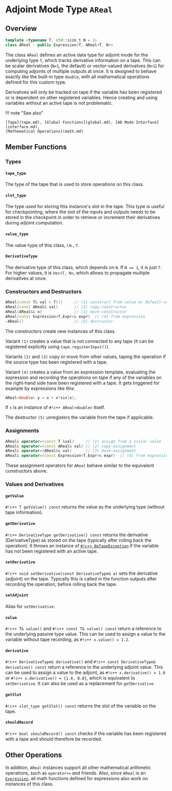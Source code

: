 # Adjoint Mode Type `AReal`

## Overview

```c++
template <typename T, std::size_t N = 1>
class AReal : public Expression<T, AReal<T, N>>
```

The class `AReal` defines an active data type for adjoint mode for the underlying type `T`,
which tracks derivative information on a tape.
This can be scalar derivatives (`N=1`, the default) or vector-valued derivatves (`N>1`)
for computing adjoints of multiple outputs at once.
It is designed to behave exactly like the built-in type `double`,
with all mathematical operations defined for this custom type.

Derivatives will only be tracked on tape if the variable has been registered
or is dependent on other registered variables.
Hence creating and using variables without an active tape is not problematic.

!!! note "See also"

    [Tape](tape.md), [Global Functions](global.md), [AD Mode Interface](interface.md),
    [Mathematical Operations](math.md)

## Member Functions

### Types

#### `tape_type`

The type of the tape that is used to store operations on this class.

#### `slot_type`

The type used for storing this instance's slot in the tape.
This type is useful for checkpointing, where the slot of the inputs and
outputs needs to be stored in the checkpoint in order to retrieve or
increment their derivatives during adjoint computation.

#### `value_type`

The value-type of this class, i.e., `T`.

#### `DerivativeType`

The derivative type of this class, which depends on `N`. 
If `N == 1`, it is just `T`. 
For higher values, it is `Vec<T, N>`, 
which allows to propagate multiple derivatives at once.

### Constructors and Destructors

```c++
AReal(const T& val = T())     // (1) construct from value or default-construct
AReal(const AReal& val)       // (2) copy-constructor
AReal(AReal&& o)              // (3) move-constructor
AReal(const Expression<T,Expr>& expr)  // (4) from expression
~AReal()                      // (5) destructor
```

The constructors create new instances of this class.

Variant `(1)` creates a value that is not connected to any tape (it can be registered
explicitly using `tape.registerInput()`).

Variants `(2)` and `(3)` copy or move from other values, taping the operation
if the source type has been registered with a tape.

Variant `(4)` creates a value from an expression template, evaluating the expression
and recording the operations on tape if any of the variables on the right-hand side
have been registered with a tape. It gets triggered for example by expressions like this:

```c++
AReal<double> y = x + x*sin(x);
```

If `x` is an instance of `#!c++ AReal<double>` itself.

The destructor `(5)` unregisters the variable from the tape if applicable.

### Assignments

```c++
AReal& operator=(const T &val)     // (1) assign from a scalar value
AReal& operator=(const AReal& val) // (2) copy-assignment
AReal& operator=(AReal&& val)      // (3) move-assignment
AReal& operator=(const Expression<T,Expr>& expr)  // (4) from expression
```

These assignment operators for `AReal` behave similar to the equivalent
constructors above.

### Values and Derivatives

#### `getValue`

`#!c++ T getValue() const` returns the value as the underlying type (without tape information).

#### `getDerivative`

`#!c++ DerivativeType getDerivative() const` returns the derivative (DerivativeType) 
as stored on the tape (typically after rolling back the operation).
It throws an instance of [`#!c++ NoTapeException`](exceptions.md) if the variable
has not been registered with an active tape.

#### `setDerivative`

`#!c++ void setDerivative(const DerivativeType& a)` sets the derivative (adjoint) on the tape.
Typically this is called in the function outputs after recording the operation,
before rolling back the tape.

#### `setAdjoint`

Alias for `setDerivative`.

#### `value`

`#!c++ T& value()` and `#!c++ const T& value() const` return a reference to the underlying
passive type value.
This can be used to assign a value to the variable without tape recording, as `#!c++ x.value() = 1.2`.

#### `derivative`

`#!c++ DerivativeType& derivative()` and `#!c++ const DerivativeType& derivative() const` return 
a reference to the underlying adjoint value.
This can be used to assign a value to the adjoint, as `#!c++ x.derivative() = 1.0`
or `#!c++ x.derivative() = {1.0, 0.0}`,
which is equivalent to `setDerivative`.
It can also be used as a replacement for `getDerivative`.

#### `getSlot`

`#!c++ slot_type getSlot() const` returns the slot of the variable on the tape.

#### `shouldRecord`

`#!c++ bool shouldRecord() const` checks if the variable has been registered with a tape and should therefore
be recorded.

## Other Operations

In addition, `AReal` instances support all other mathematical arithmetic operations,
such as `operator+=` and friends.
Also, since `AReal` is an [`Expression`](expressions.md),
all math functions defined for expressions also work on instances of this class.

